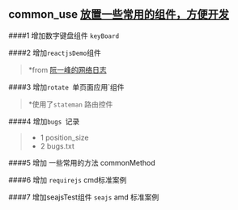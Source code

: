## common_use [放置一些常用的组件，方便开发](https://github.com/410675629/common_use/blob/master/README.md)

####1 增加数字键盘组件 `keyBoard`

####2 增加`reactjsDemo`组件 
>*from [阮一峰的网络日志](http://www.ruanyifeng.com/blog/2015/03/react.html) 

####3 增加`rotate `单页面应用`组件 
>*使用了`stateman` 路由控件

####4 增加`bugs `记录 
>* 1 position_size
>* 2 bugs.txt

####5 增加 一些常用的方法 commonMethod

####6 增加 `requirejs` cmd标准案例 

####7 增加seajsTest组件 `seajs` amd 标准案例


